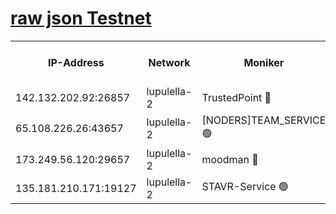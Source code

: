 [raw json Testnet](https://rpc-check.jaclalt.stavr.tech/jaclalt/rpc-jaclalt-result.json)
=

<table><tr><th>IP-Address</th><th>Network</th><th>Moniker</th><th>Latest Block Height</th><th>Earliest Block Height</th><th>Catching Up</th><th>Tx Index</th><th>Voting Power</th><th>Scan Time</th></tr><tr><td>142.132.202.92:26857</td><td>lupulella-2</td><td>TrustedPoint 🔴</td><td>7281565</td><td>6282001</td><td>False</td><td>off</td><td>400065</td><td>2024-03-26T07:41:33.745878374UTC</td></tr><tr><td>65.108.226.26:43657</td><td>lupulella-2</td><td>[NODERS]TEAM_SERVICE 🟢</td><td>7281565</td><td>6282001</td><td>False</td><td>on</td><td>0</td><td>2024-03-26T07:41:34.067571523UTC</td></tr><tr><td>173.249.56.120:29657</td><td>lupulella-2</td><td>moodman 🔴</td><td>7281565</td><td>7181565</td><td>False</td><td>off</td><td>1075134</td><td>2024-03-26T07:41:33.501132818UTC</td></tr><tr><td>135.181.210.171:19127</td><td>lupulella-2</td><td>STAVR-Service 🟢</td><td>7281564</td><td>7279401</td><td>False</td><td>on</td><td>0</td><td>2024-03-26T07:41:26.910159435UTC</td></tr></table>

